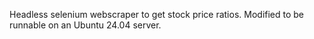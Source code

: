 Headless selenium webscraper to get stock price ratios.
Modified to be runnable on an Ubuntu 24.04 server.
